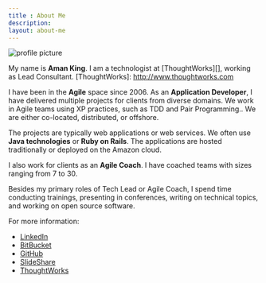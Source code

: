 ```yaml
---
title : About Me
description:
layout: about-me
---
```


![profile picture]({{urls.media}}/images/about-me/aman-king-medium.jpg)

My name is **Aman King**. I am a technologist at [ThoughtWorks][], working as Lead Consultant.
[ThoughtWorks]: http://www.thoughtworks.com

I have been in the **Agile** space since 2006. As an **Application Developer**, I have delivered multiple projects for clients from diverse domains. We work in Agile teams using XP practices, such as TDD and Pair Programming.. We are either co-located, distributed, or offshore.

The projects are typically web applications or web services. We often use **Java technologies** or **Ruby on Rails**. The applications are hosted traditionally or deployed on the Amazon cloud.

I also work for clients as an **Agile Coach**. I have coached teams with sizes ranging from 7 to 30.

Besides my primary roles of Tech Lead or Agile Coach, I spend time conducting trainings, presenting in conferences, writing on technical topics, and working on open source software.

For more information:

* [LinkedIn](http://www.linkedin.com/in/amanking)
* [BitBucket](http://bitbucket.org/amanking)
* [GitHub](http://github.com/amanking)
* [SlideShare](http://www.slideshare.net/amanking)
* [ThoughtWorks](http://join.thoughtworks.com/profiles/aman-king)
